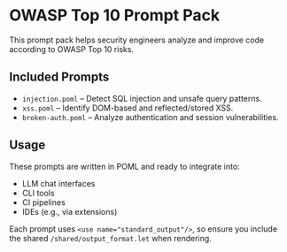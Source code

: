 # OWASP Top 10 Prompt Pack

This prompt pack helps security engineers analyze and improve code according to OWASP Top 10 risks.

## Included Prompts

- `injection.poml` – Detect SQL injection and unsafe query patterns.
- `xss.poml` – Identify DOM-based and reflected/stored XSS.
- `broken-auth.poml` – Analyze authentication and session vulnerabilities.

## Usage

These prompts are written in POML and ready to integrate into:
- LLM chat interfaces
- CLI tools
- CI pipelines
- IDEs (e.g., via extensions)

Each prompt uses `<use name="standard_output"/>`, so ensure you include the shared `/shared/output_format.let` when rendering.
